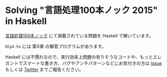 # Solving "言語処理100本ノック 2015" in Haskell

[言語処理100本ノック](http://www.cl.ecei.tohoku.ac.jp/nlp100/)
にて掲載されている問題を Haskell で解いています。

`NlpX.hs` には 第X章 の解答プログラムがあります。

Haskell には不慣れなので、実行効率上問題の有りそうなコードや、もっとエレガントでスマートな書き方、バグやアンチパターンなどにお気付きの方は [Issue](https://bitbucket.org/Iruyan_Zak/nlp100/issues/new) もしくは [Twitter](https://twitter.com/Iruyan_Zak) までご報告ください。

